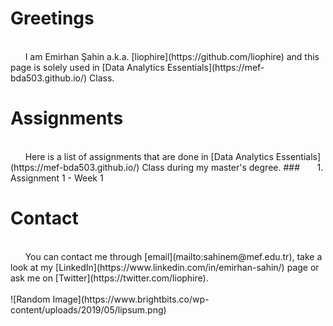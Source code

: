 # Greetings
<br>
&nbsp;&nbsp;&nbsp;&nbsp;&nbsp;&nbsp;I am Emirhan Şahin a.k.a. [liophire](https://github.com/liophire) and this page is solely used in [Data Analytics Essentials](https://mef-bda503.github.io/) Class.
<br>

# Assignments
<br>
&nbsp;&nbsp;&nbsp;&nbsp;&nbsp;&nbsp;Here is a list of assignments that are done in [Data Analytics Essentials](https://mef-bda503.github.io/) Class during my master's degree.
### &nbsp;&nbsp;&nbsp;&nbsp;&nbsp;&nbsp;1. Assignment 1 - Week 1


# Contact
<br>
&nbsp;&nbsp;&nbsp;&nbsp;&nbsp;&nbsp;You can contact me through [email](mailto:sahinem@mef.edu.tr), take a look at my [LinkedIn](https://www.linkedin.com/in/emirhan-sahin/) page or ask me on [Twitter](https://twitter.com/liophire).
<br>
<br>
![Random Image](https://www.brightbits.co/wp-content/uploads/2019/05/lipsum.png)
